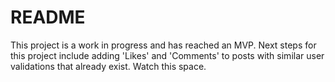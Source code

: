# README

This project is a work in progress and has reached an MVP. Next steps for this project include adding 'Likes' and 'Comments' to posts with similar user validations that already exist. Watch this space.
